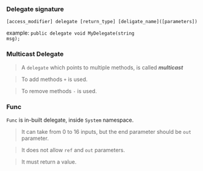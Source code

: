 ### Delegate signature
```
[access_modifier] delegate [return_type] [deligate_name]([parameters])
```

example: <code>public delegate void MyDelegate(string msg);</code>

### Multicast Delegate
> A <code>delegate</code> which points to multiple methods, is called <i><b>multicast</b></i>

> To add methods <code>+</code> is used.

> To remove methods <code>-</code> is used.


### Func

<code>Func</code> is in-built delegate, inside <code>System</code> namespace.

> It can take from 0 to 16 inputs, but the end parameter should be <code>out</code> parameter.

> It does not allow <code>ref</code> and <code>out</code> parameters.

> It must return a value.
